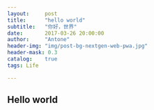 ```yaml
---
layout:     post
title:      "hello world"
subtitle:   "你好，世界"
date:       2017-03-26 20:00:00
author:     "Antone"
header-img: "img/post-bg-nextgen-web-pwa.jpg"
header-mask: 0.3
catalog:    true
tags: Life

---
```




## Hello world


